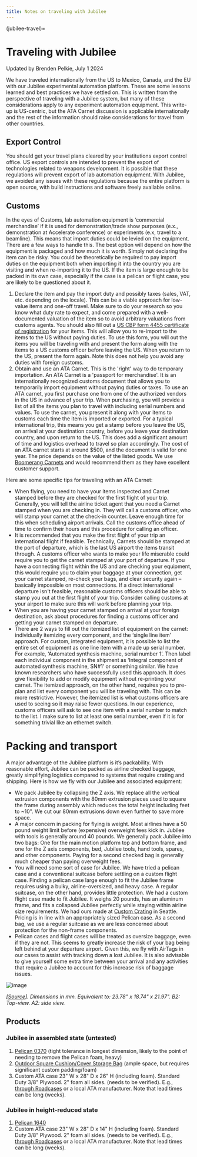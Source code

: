 ```yaml
---
title: Notes on traveling with Jubilee
---
```


(jubilee-travel)=
# Traveling with Jubilee

Updated by Brenden Pelkie, July 1 2024


We have traveled internationally from the US to Mexico, Canada, and the EU with our Jubilee experimental automation platform. These are some lessons learned and best practices we have settled on. This is written from the perspective of traveling with a Jubilee system, but many of these considerations apply to any experiment automation equipment. This write-up is US-centric, but the ATA Carnet discussion is applicable internationally and the rest of the information should raise considerations for travel from other countries. 

## Export Control

You should get your travel plans cleared by your institutions export control office. US export controls are intended to prevent the export of technologies related to weapons development. It is possible that these regulations will prevent export of lab automation equipment. With Jubilee, we avoided any issues with these regulations because the entire platform is open source, with build instructions and software freely available online.

## Customs

In the eyes of Customs, lab automation equipment is ‘commercial merchandise’ if it is used for demonstration/trade show purposes (e.x., demonstration at Accelerate conference) or experiments (e.x, travel to a beamline). This means that import duties could be levied on the equipment. There are a few ways to handle this. The best option will depend on how the equipment is packaged and how much it is worth. Simply not declaring the item can be risky. You could be theoretically be required to pay import duties on the equipment both when importing it into the country you are visiting and when re-importing it to the US. If the item is large enough to be packed in its own case, especially if the case is a pelican or flight case, you are likely to be questioned about it.
1.	Declare the item and pay the import duty and possibly taxes (sales, VAT, etc. depending on the locale). This can be a viable approach for low-value items and one-off travel. Make sure to do your research so you know what duty rate to expect, and come prepared with a well-documented valuation of the item so to avoid arbitrary valuations from customs agents. You should also fill out a [US CBP form 4455 certificate of registration](https://www.cbp.gov/document/forms/form-4455-certificate-registration) for your items. This will allow you to re-import to the items to the US without paying duties. To use this form, you will out the items you will be traveling with and present the form along with the items to a US customs officer before leaving the US. When you return to the US, present the form again. Note this does not help you avoid any duties with foreign customs.
2.	Obtain and use an ATA Carnet. This is the 'right' way to do temporary importation. An ATA Carnet is a 'passport for merchandise'. It is an internationally recognized customs document that allows you to temporarily import equipment without paying duties or taxes. To use an ATA carnet, you first purchase one from one of the authorized vendors in the US in advance of your trip. When purchasing, you will provide a list of all the items you plan to travel with including serial numbers and values. To use the carnet, you present it along with your items to customs each time the item is imported or exported. For a typical international trip, this means you get a stamp before you leave the US, on arrival at your destination country, before you leave your destination country, and upon return to the US. This does add a significant amount of time and logistics overhead to travel so plan accordingly. The cost of an ATA carnet starts at around $500, and the document is valid for one year. The price depends on the value of the listed goods. We use [Boomerang Carnets](https://www.atacarnet.com/) and would recommend them as they have excellent customer support.


Here are some specific tips for traveling with an ATA Carnet:
- When flying, you need to have your items inspected and Carnet stamped before they are checked for the first flight of your trip. Generally, you will tell the airline ticket agent that you need a Carnet stamped when you are checking in. They will call a customs officer, who will stamp your carnet at the check-in counter. Leave enough time for this when scheduling airport arrivals. Call the customs office ahead of time to confirm their hours and this procedure for calling an officer.
- It is recommended that you make the first flight of your trip an international flight if feasible. Technically, Carnets should be stamped at the port of departure, which is the last US airport the items transit through. A customs officer who wants to make your life miserable could require you to get the carnet stamped at your port of departure. If you have a connecting flight within the US and are checking your equipment, this would require you to claim your baggage at your connection, get your carnet stamped, re-check your bags, and clear security again – basically impossible on most connections. If a direct international departure isn't feasible, reasonable customs officers should be able to stamp you out at the first flight of your trip. Consider calling customs at your airport to make sure this will work before planning your trip.
- When you are having your carnet stamped on arrival at your foreign destination, ask  about procedures for finding a customs officer and getting your carnet stamped on departure.
- There are 2 ways to fill out the itemized list of equipment on the carnet: individually itemizing every component, and the ‘single line item’ approach. For custom, integrated equipment, it is possible to list the entire set of equipment as one line item with a made up serial number. For example, ‘Automated synthesis machine, serial number 1’. Then label each individual component in the shipment as ‘Integral component of automated synthesis machine, SN#1’ or something similar. We have known researchers who have successfully used this approach. It does give flexibility to add or modify equipment without re-printing your carnet. The itemized approach, on the other hand, requires you to pre-plan and list every component you will be traveling with. This can be more restrictive. However, the itemized list is what customs officers are used to seeing so it may raise fewer questions. In our experience, customs officers will ask to see one item with a serial number to match to the list. I make sure to list at least one serial number, even if it is for something trivial like an ethernet switch.

# Packing and transport

A major advantage of the Jubilee platform is it’s packability. With reasonable effort, Jubilee can be packed as airline checked baggage, greatly simplifying logistics compared to systems that require crating and shipping. Here is how we fly with our Jubilee and associated equipment:
-	We pack Jubilee by collapsing the Z axis. We replace all the vertical extrusion components with the 80mm extrusion pieces used to square the frame during assembly which reduces the total height including feet to ~10". We cut our 80mm extrusions down even further to save more space.
-	A major concern in packing for flying is weight. Most airlines have a 50 pound weight limit before (expensive) overweight fees kick in. Jubilee with tools is generally around 40 pounds. We generally pack Jubilee into two bags: One for the main motion platform top and bottom frame, and one for the Z axis components, bed, Jubilee tools, hand tools, spares, and other components. Paying for a second checked bag is generally much cheaper than paying overweight fees.
-	You will need some sort of case for Jubilee. We have tried a pelican case and a conventional suitcase before settling on a custom flight case. Finding a pelican case large enough to fit the Jubilee frame requires using a bulky, airline-oversized, and heavy case. A regular suitcase, on the other hand, provides little protection. We had a custom flight case made to fit Jubilee. It weighs 20 pounds, has an aluminum frame, and fits a collapsed Jubilee perfectly while staying within airline size requirements. We had ours made at [Custom Crating](https://customcrating.com/) in Seattle. Pricing is in line with an appropriately sized Pelican case. As a second bag, we use a regular suitcase as we are less concerned about protection for the non-frame components.
-	Pelican cases and flight cases will be treated as oversize baggage, even if they are not. This seems to greatly increase the risk of your bag being left behind at your departure airport. Given this, we fly with AirTags in our cases to assist with tracking down a lost Jubilee. It is also advisable to give yourself some extra time between your arrival and any activities that require a Jubilee to account for this increase risk of baggage issues.

![image](https://github.com/user-attachments/assets/cef3dc4e-68fc-47a4-9ce2-33b39580ee06)

_[[Source](https://jubilee3d.com/index.php?title=Specs#/media/File:Jubilee_overall_dimensions.png)]. Dimensions in mm. Equivalent to: 23.78" x 18.74" x 21.97". B2: Top-view. A2: side view._

## Products

### Jubilee in assembled state (untested)
1. [Pelican 0370](https://www.pelican.com/us/en/product/cases/cube-case/protector/0370/) (tight tolerance in longest dimension, likely to the point of needing to remove the Pelican foam, heavy)
2. [Outdoor Square Cushion/Cover Storage Bag](https://www.amazon.com/gp/product/B0BC8PTRHR/) (ample space, but requires significant custom padding/foam)
3. Custom ATA case 23" W x 28" D x 26" H (including foam). Standard Duty 3/8" Plywood. 2" foam all sides. (needs to be verified). E.g., [through Roadcases](https://www.roadcases.com/custom-quote-pull-along-case/) or a local ATA manufacturer. Note that lead times can be long (weeks).

### Jubilee in height-reduced state
1. [Pelican 1640](https://www.pelican.com/us/en/product/cases/transport-case/protector/1640/)
2. Custom ATA case 23" W x 28" D x 14" H (including foam). Standard Duty 3/8" Plywood. 2" foam all sides. (needs to be verified). E.g., [through Roadcases](https://www.roadcases.com/custom-quote-pull-along-case/) or a local ATA manufacturer. Note that lead times can be long (weeks).

